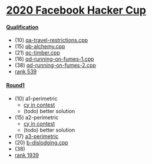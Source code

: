 # [2020 Facebook Hacker Cup](https://www.facebook.com/codingcompetitions/hacker-cup/2020)

#### [Qualification](https://www.facebook.com/codingcompetitions/hacker-cup/2020/qualification-round)
  * (10) [qa-travel-restrictions.cpp](https://github.com/cycheng/coding-for-fun/blob/master/hacker-cup/2020/qualification/qa-travel-restrictions.cpp)
  * (15) [qb-alchemy.cpp](https://github.com/cycheng/coding-for-fun/blob/master/hacker-cup/2020/qualification/qb-alchemy.cpp)
  * (21) [qc-timber.cpp](https://github.com/cycheng/coding-for-fun/blob/master/hacker-cup/2020/qualification/qc-timber.cpp)
  * (16) [qd-running-on-fumes-1.cpp](https://github.com/cycheng/coding-for-fun/blob/master/hacker-cup/2020/qualification/qd-running-on-fumes-1.cpp)
  * (38) [qd-running-on-fumes-2.cpp](https://github.com/cycheng/coding-for-fun/blob/master/hacker-cup/2020/qualification/qd2-running-on-fumes.cpp)
  * [rank 539](https://www.facebook.com/codingcompetitions/hacker-cup/2020/qualification-round/scoreboard?start=535)

#### [Round1](https://www.facebook.com/codingcompetitions/hacker-cup/2020/round-1)
  * (10) a1-perimetric
    * [cy in contest](https://github.com/cycheng/coding-for-fun/blob/master/hacker-cup/2020/round1/cy-in-contest/a1-perimetric-ch1.cpp)
    * (todo) better solution
  * (15) a2-perimetric
    * [cy in contest](https://github.com/cycheng/coding-for-fun/blob/master/hacker-cup/2020/round1/cy-in-contest/a2-perimetric-ch2.cpp)
    * (todo) better solution
  * (17) [a3-perimetric](https://github.com/cycheng/coding-for-fun/blob/master/hacker-cup/2020/round1/a3-perimetric-ch3.cpp)
  * (20) [b-dislodging.cpp](https://github.com/cycheng/coding-for-fun/blob/master/hacker-cup/2020/round1/b-dislodging.cpp)
  * (38) 
  * [rank 1939](https://www.facebook.com/codingcompetitions/hacker-cup/2020/round-1/scoreboard?start=1930)
